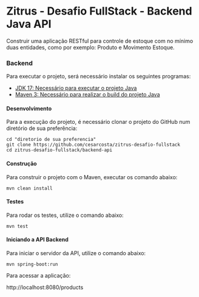
# Zitrus - Desafio FullStack - Backend Java API

Construir uma aplicação RESTful para controle de estoque com no mínimo duas entidades, como por exemplo: Produto e Movimento Estoque.

### Backend

Para executar o projeto, será necessário instalar os seguintes programas:

- [JDK 17: Necessário para executar o projeto Java](https://www.oracle.com/java/technologies/javase/jdk17-archive-downloads.html)
- [Maven 3: Necessário para realizar o build do projeto Java](https://maven.apache.org/download.cgi)

#### Desenvolvimento

Para a execução do projeto, é necessário clonar o projeto do GitHub num diretório de sua preferência:

```shell
cd "diretorio de sua preferencia"
git clone https://github.com/cesarcosta/zitrus-desafio-fullstack
cd zitrus-desafio-fullstack/backend-api
```

#### Construção

Para construir o projeto com o Maven, executar os comando abaixo:

```shell
mvn clean install
```

#### Testes

Para rodar os testes, utilize o comando abaixo:

```
mvn test
```

#### Iniciando a API Backend

Para iniciar o servidor da API, utilize o comando abaixo:

```
mvn spring-boot:run
```

Para acessar a aplicação: 

http://localhost:8080/products
